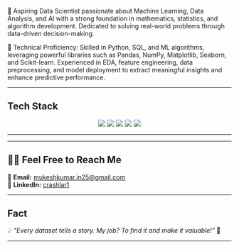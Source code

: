 🔹 Aspiring Data Scientist passionate about Machine Learning, Data Analysis, and AI with a strong foundation in mathematics, statistics, and algorithm development. Dedicated to solving real-world problems through data-driven decision-making.

🔹 Technical Proficiency: Skilled in Python, SQL, and ML algorithms, leveraging powerful libraries such as Pandas, NumPy, Matplotlib, Seaborn, and Scikit-learn. Experienced in EDA, feature engineering, data preprocessing, and model deployment to extract meaningful insights and enhance predictive performance.

 


---

##  Tech Stack  
<div align="center">  
<img src="https://img.shields.io/badge/Python-3776AB?style=for-the-badge&logo=python&logoColor=white"/>  
<img src="https://img.shields.io/badge/SQL-4479A1?style=for-the-badge&logo=postgresql&logoColor=white"/>  
<img src="https://img.shields.io/badge/Pandas-150458?style=for-the-badge&logo=pandas&logoColor=white"/>  
<img src="https://img.shields.io/badge/Scikit--Learn-F7931E?style=for-the-badge&logo=scikitlearn&logoColor=white"/>  
<img src="https://img.shields.io/badge/Matplotlib-3776AB?style=for-the-badge&logo=python&logoColor=white"/>  
</div>  

<!--
## 🚀 Featured Projects  
🌟 **Check out some of my top projects!**  
-->
---

<!--## 📊 GitHub Stats  
<div align="center">  
<img src="https://github-readme-stats.vercel.app/api?username=crashlar1&show_icons=true&theme=radical" width="48%"/>  
<img src="https://github-readme-streak-stats.herokuapp.com/?user=crashlar1&theme=radical" width="48%"/>  
</div>  -->

---

## 🕴🏻 Feel Free to Reach Me  
📩 **Email:** mukeshkumar.in25@gmail.com  
💼 **LinkedIn:** [crashlar1](https://linkedin.com/in/crashlar1)  
<!--🐦 **Twitter:** [crashlar1](https://twitter.com/crashlar1)  
📂 **Portfolio:** [crashlar1.com](https://crashlar1.com)  -->

---

## Fact  
💡 _"Every dataset tells a story. My job? To find it and make it valuable!"_ 🚀  

---

<img align = "right"  src="https://komarev.com/ghpvc/?username=crashlar1&style=flat-square&color=blue" alt=""/>

